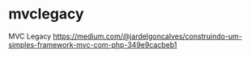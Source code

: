 # mvclegacy
MVC Legacy
https://medium.com/@jardelgoncalves/construindo-um-simples-framework-mvc-com-php-349e9cacbeb1
